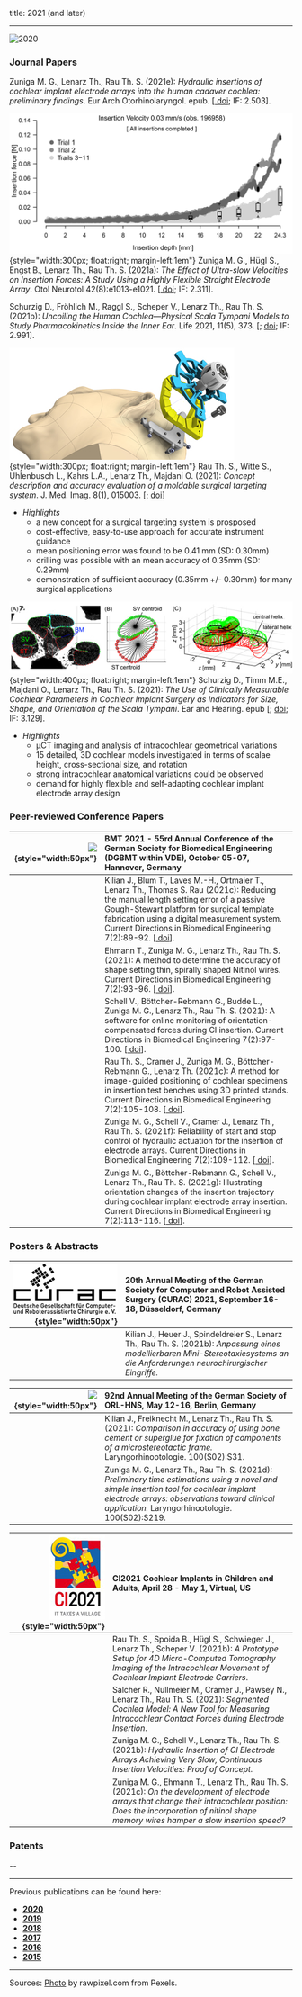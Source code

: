 title: 2021 (and later)
- - -
![2020](BannerPaper2021.jpg)

### Journal Papers

<!-- Aufbau eines Eintrags in der Rubrik "Journal Papers" -->
<!-- Grafical Abstract einfügen mittels: ![GraficalAbstract](FileName.jpg){style="width:400px; float:right; margin-left:1em"} - Die Grafik muss dafür als Datei FilneName.jpg im Ordner /cas/publications/ gespeichert sein. Über den Wert width:400px kann die Breite noch angepasst werden, so dass es mit dem umfließenden Text gut aussieht. -->
<!-- Stern-Icon einfügen mittels: <span class="glyphicon glyphicon-star" aria-hidden="true"></span> -->
<!-- Autorenliste; Titel des Artikels kursiv durch vorangestellste und nachfolgend Unterstriche -->
<!-- in eckigen Klammern \[ und \] folgen dann Links auf den Volltext und die DOI sowie den Impact-Faktor, falls vorhanden: -->
<!-- \[[<span class="glyphicon glyphicon-file" aria-hidden="true"></span>](https://www.LinkAufVolltext.pdf) bzw. [<span class="glyphicon glyphicon-link" aria-hidden="true"></span> doi](https://www.LinkAufDOI); IF: 3.239\] -->


<span class="glyphicon glyphicon-star" aria-hidden="true"></span>
Zuniga M. G., Lenarz Th., Rau Th. S. (2021e): _Hydraulic insertions of cochlear implant electrode arrays into the human cadaver cochlea: preliminary findings_. Eur Arch Otorhinolaryngol. epub. \[[<span class="glyphicon glyphicon-link" aria-hidden="true"></span> doi](https://doi.org/10.1007/s00405-021-06979-z); IF: 2.503\].


![GraficalAbstract](GraficalAbstract_Zuniga2021.jpg){style="width:300px; float:right; margin-left:1em"}
<span class="glyphicon glyphicon-star" aria-hidden="true"></span>
Zuniga M. G., Hügl S., Engst B., Lenarz Th., Rau Th. S. (2021a): _The Effect of Ultra-slow Velocities on Insertion Forces: A Study Using a Highly Flexible Straight Electrode Array_. Otol Neurotol 42(8):e1013-e1021. \[[<span class="glyphicon glyphicon-link" aria-hidden="true"></span> doi](https://journals.lww.com/otology-neurotology/Abstract/9000/The_Effect_of_Ultra_slow_Velocities_on_Insertion.95695.aspx); IF: 2.311\].

<!-- ![GraficalAbstract](GraficalAbstract_Schurzig2021b.jpg){style="width:360px; float:right; margin-left:1em"} -->
<span class="glyphicon glyphicon-star" aria-hidden="true"></span>
Schurzig D., Fröhlich M., Raggl S., Scheper V., Lenarz Th., Rau Th. S. (2021b): _Uncoiling the Human Cochlea—Physical Scala Tympani Models to Study Pharmacokinetics Inside the Inner Ear_. Life 2021, 11(5), 373. \[[<span class="glyphicon glyphicon-file" aria-hidden="true"></span>](https://www.mdpi.com/2075-1729/11/5/373/pdf); [<span class="glyphicon glyphicon-link" aria-hidden="true"></span> doi](https://doi.org/10.3390/life11050373); IF: 2.991\].


![GraficalAbstract](GraficalAbstract_Rau2021.jpg){style="width:300px; float:right; margin-left:1em"}
<span class="glyphicon glyphicon-star" aria-hidden="true"></span>
Rau Th. S., Witte S., Uhlenbusch L., Kahrs L.A., Lenarz Th., Majdani O. (2021): _Concept description and accuracy evaluation of a moldable surgical targeting system_. J. Med. Imag. 8(1), 015003. \[[<span class="glyphicon glyphicon-file" aria-hidden="true"></span>](https://www.spiedigitallibrary.org/journalArticle/Download?fullDOI=10.1117%2F1.JMI.8.1.015003); [<span class="glyphicon glyphicon-link" aria-hidden="true"></span> doi](https://doi.org/10.1117/1.JMI.8.1.015003)\]

- *Highlights*
    - a new concept for a surgical targeting system is prosposed
    - cost-effective, easy-to-use approach for accurate instrument guidance
    - mean positioning error was found to be 0.41 mm (SD: 0.30mm)
    - drilling was possible with an mean accuracy of 0.35mm (SD: 0.29mm)
    - demonstration of sufficient accuracy (0.35mm +/- 0.30mm) for many surgical applications

![GraficalAbstract](Schurzig2021_Fig1.jpg){style="width:400px; float:right; margin-left:1em"}
<span class="glyphicon glyphicon-star" aria-hidden="true"></span>
Schurzig D., Timm M.E., Majdani O., Lenarz Th., Rau Th. S. (2021): _The Use of Clinically Measurable Cochlear Parameters in Cochlear Implant Surgery as Indicators for Size, Shape, and Orientation of the Scala Tympani_.  Ear and Hearing. epub \[[<span class="glyphicon glyphicon-file" aria-hidden="true"></span>](https://journals.lww.com/ear-hearing/Abstract/9000/The_Use_of_Clinically_Measurable_Cochlear.98564.aspx); [<span class="glyphicon glyphicon-link" aria-hidden="true"></span> doi](https://doi.org/10.1097/aud.0000000000000998); IF: 3.129\]. 
 	
- *Highlights*
    - µCT imaging and analysis of intracochlear geometrical variations
    - 15 detailed, 3D cochlear models investigated in terms of scalae height, cross-sectional size, and rotation
    - strong intracochlear anatomical variations could be observed
    - demand for highly flexible and self-adapting cochlear implant electrode array design


### Peer-reviewed Conference Papers
| ![](EmptyLogo50px.jpg){style="width:50px"}| BMT 2021 - 55rd Annual Conference of the German Society for Biomedical Engineering (DGBMT within VDE), October 05-07, Hannover, Germany|
|-:|:------|
|  | Kilian J., Blum T., Laves M.-H., Ortmaier T., Lenarz Th., Thomas S. Rau (2021c): Reducing the manual length setting error of a passive Gough-Stewart platform for surgical template fabrication using a digital measurement system. Current Directions in Biomedical Engineering 7(2):89-92. \[[<span class="glyphicon glyphicon-link" aria-hidden="true"></span> doi](https://www.degruyter.com/document/doi/10.1515/cdbme-2021-2023)\]. |
|  | Ehmann T., Zuniga M. G., Lenarz Th., Rau Th. S. (2021): A method to determine the accuracy of shape setting thin, spirally shaped Nitinol wires. Current Directions in Biomedical Engineering 7(2):93-96. \[[<span class="glyphicon glyphicon-link" aria-hidden="true"></span> doi](https://www.degruyter.com/document/doi/10.1515/cdbme-2021-2024)\].|
|  | Schell V., Böttcher-Rebmann G., Budde L., Zuniga M. G., Lenarz Th., Rau Th. S. (2021): A software for online monitoring of orientation-compensated forces during CI insertion. Current Directions in Biomedical Engineering 7(2):97-100. \[[<span class="glyphicon glyphicon-link" aria-hidden="true"></span> doi](https://www.degruyter.com/document/doi/10.1515/cdbme-2021-2025)\].|
|  | Rau Th. S., Cramer J., Zuniga M. G., Böttcher-Rebmann G., Lenarz Th. (2021c): A method for image-guided positioning of cochlear specimens in insertion test benches using 3D printed stands. Current Directions in Biomedical Engineering 7(2):105-108. \[[<span class="glyphicon glyphicon-link" aria-hidden="true"></span> doi](https://www.degruyter.com/document/doi/10.1515/cdbme-2021-2027)\].|
|  | Zuniga M. G., Schell V., Cramer J., Lenarz Th., Rau Th. S. (2021f): Reliability of start and stop control of hydraulic actuation for the insertion of electrode arrays. Current Directions in Biomedical Engineering 7(2):109-112. \[[<span class="glyphicon glyphicon-link" aria-hidden="true"></span> doi](https://www.degruyter.com/document/doi/10.1515/cdbme-2021-2028)\].|
|  | Zuniga M. G., Böttcher-Rebmann G., Schell V., Lenarz Th., Rau Th. S. (2021g): Illustrating orientation changes of the insertion trajectory during cochlear implant electrode array insertion. Current Directions in Biomedical Engineering 7(2):113-116. \[[<span class="glyphicon glyphicon-link" aria-hidden="true"></span> doi](https://www.degruyter.com/document/doi/10.1515/cdbme-2021-2029)\].|


### Posters & Abstracts

| ![](LogoCURACblack.jpg){style="width:50px"} | 20th Annual Meeting of the German Society for Computer and Robot Assisted Surgery (CURAC) 2021, September 16-18, Düsseldorf, Germany|
|-:|:------|
|  | Kilian J., Heuer J., Spindeldreier S., Lenarz Th., Rau Th. S. (2021b): _Anpassung eines modellierbaren Mini-Stereotaxiesystems an die Anforderungen neurochirurgischer Eingriffe._ |


| ![](EmptyLogo50px.jpg){style="width:50px"}  | 92nd Annual Meeting of the German Society of ORL-HNS, May 12-16, Berlin, Germany |
|-:|:------| 
| [<span class="glyphicon glyphicon-file" aria-hidden="true"></span>](https://www.thieme-connect.de/media/lro/2021S02/supmat/10.1055s-0041-1727670_a1074.pdf) | Kilian J., Freiknecht M., Lenarz Th., Rau Th. S. (2021): _Comparison in accuracy of using bone cement or superglue for fixation of components of a microstereotactic frame._ Laryngorhinootologie. 100(S02):S31. |
|  | Zuniga M. G., Lenarz Th., Rau Th. S. (2021d): _Preliminary time estimations using a novel and simple insertion tool for cochlear implant electrode arrays: observations toward clinical application._ Laryngorhinootologie. 100(S02):S219. |


| ![](LogoCI2021.jpg){style="width:50px"} | CI2021 Cochlear Implants in Children and Adults, April 28 - May 1, Virtual, US| 
|-:|:------| 
| [<span class="glyphicon glyphicon-file" aria-hidden="true"></span>](Rau2021_CI2021_ePoster_v3.pdf) | Rau Th. S., Spoida B., Hügl S., Schwieger J., Lenarz Th., Scheper V. (2021b): _A Prototype Setup for 4D Micro-Computed Tomography Imaging of the Intracochlear Movement of Cochlear Implant Electrode Carriers_.|
|  | Salcher R., Nullmeier M., Cramer J., Pawsey N., Lenarz Th., Rau Th. S. (2021): _Segmented Cochlea Model: A New Tool for Measuring Intracochlear Contact Forces during Electrode Insertion_.|
| [<span class="glyphicon glyphicon-file" aria-hidden="true"></span>](Zuniga2021b_CI2021_PosterCHD.pdf) | Zuniga M. G., Schell V., Lenarz Th., Rau Th. S. (2021b): _Hydraulic Insertion of CI Electrode Arrays Achieving Very Slow, Continuous Insertion Velocities: Proof of Concept._ |
| [<span class="glyphicon glyphicon-file" aria-hidden="true"></span>](Zuniga2021c_CI2021_PosterMemoryCI.pdf) | Zuniga M. G., Ehmann T., Lenarz Th., Rau Th. S. (2021c): _On the development of electrode arrays that change their intracochlear position: Does the incorporation of nitinol shape memory wires hamper a slow insertion speed?_ |






### Patents
--

- - -

Previous publications can be found here:

* [**2020**](u2020.html)
* [**2019**](v2019.html)
* [**2018**](w2018.html)
* [**2017**](x2017.html)
* [**2016**](y2016.html)
* [**2015**](z2015.html)

- - - 
Sources: [Photo](https://www.pexels.com/photo/woman-uses-black-typewriter-917476) by rawpixel.com from Pexels.
